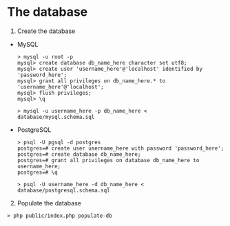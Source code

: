 The database
============

1. Create the database

  * MySQL

    ```shell
    > mysql -u root -p
    mysql> create database db_name_here character set utf8;
    mysql> create user 'username_here'@'localhost' identified by 'password_here';
    mysql> grant all privileges on db_name_here.* to 'username_here'@'localhost';
    mysql> flush privileges;
    mysql> \q

    > mysql -u username_here -p db_name_here < database/mysql.schema.sql
    ```

  * PostgreSQL

    ```shell
    > psql -U pgsql -d postgres
    postgres=# create user username_here with password 'password_here';
    postgres=# create database db_name_here;
    postgres=# grant all privileges on database db_name_here to username_here;
    postgres=# \q

    > psql -U username_here -d db_name_here < database/postgresql.schema.sql
    ```

2. Populate the database

  ```shell
  > php public/index.php populate-db
  ```
